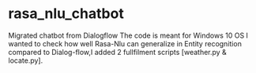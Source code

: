 # rasa_nlu_chatbot
Migrated chatbot from Dialogflow
The code is meant for Windows 10 OS
I wanted to check how well Rasa-Nlu can generalize in Entity recognition compared to Dialog-flow,I added 2 fullfilment scripts [weather.py & locate.py].
